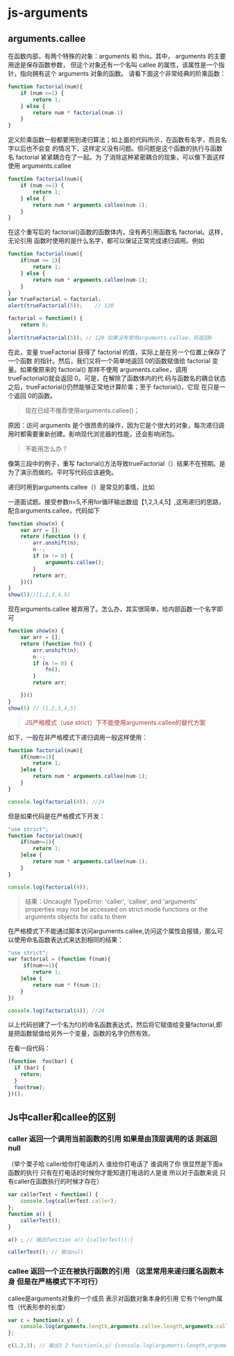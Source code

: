 # js-arguments

## arguments.callee

在函数内部，有两个特殊的对象：arguments 和 this。其中， arguments 的主要用途是保存函数参数， 但这个对象还有一个名叫 callee 的属性，该属性是一个指针，指向拥有这个 arguments 对象的函数。 请看下面这个非常经典的阶乘函数：

```javascript
function factorial(num){    
    if (num <=1) {         
        return 1;     
    } else {         
        return num * factorial(num-1)     
    } 
}  
```

定义阶乘函数一般都要用到递归算法；如上面的代码所示，在函数有名字，而且名字以后也不会变 的情况下，这样定义没有问题。但问题是这个函数的执行与函数名 factorial 紧紧耦合在了一起。为 了消除这种紧密耦合的现象，可以像下面这样使用 arguments.callee

```javascript
function factorial(num){    
    if (num <=1) {         
        return 1;     
    } else {         
        return num * arguments.callee(num-1);
    } 
}  
```

在这个重写后的 factorial()函数的函数体内，没有再引用函数名 factorial。这样，无论引用 函数时使用的是什么名字，都可以保证正常完成递归调用。例如

```javascript
function factorial(num){
    if(num <= 1){
        return 1;
    } else {
        return num * arguments.callee(num-1);
    }
}
var trueFactorial = factorial;
alert(trueFactorial(5));    // 120    

factorial = function() {
    return 0;
}                
alert(trueFactorial(5)); // 120 如果没有使用arguments.callee，将返回0
```

在此，变量 trueFactorial 获得了 factorial 的值，实际上是在另一个位置上保存了一个函数 的指针。然后，我们又将一个简单地返回 0的函数赋值给 factorial 变量。如果像原来的 factorial() 那样不使用 arguments.callee，调用 trueFactorial()就会返回 0。可是，在解除了函数体内的代 码与函数名的耦合状态之后，trueFactorial()仍然能够正常地计算阶乘；至于 factorial()，它现 在只是一个返回 0的函数。

>现在已经不推荐使用arguments.callee()；

原因：访问 arguments 是个很昂贵的操作，因为它是个很大的对象，每次递归调用时都需要重新创建。影响现代浏览器的性能，还会影响闭包。

>不能用怎么办？

像第三段中的例子，重写 factorial()方法导致trueFactorial（）结果不在预期。是为了演示而做的。平时写代码应该避免。

递归时用到arguments.callee（）是常见的事情，比如

一道面试题。接受参数n=5,不用for循环输出数组【1,2,3,4,5】,这用递归的思路，配合arguments.callee，代码如下

```javascript
function show(n) {
    var arr = [];
    return (function () {
        arr.unshift(n);
        n--;
        if (n != 0) {
            arguments.callee();
        }
        return arr;
    })()
}
show(5)//[1,2,3,4,5]
```

现在arguments.callee 被弃用了。怎么办，其实很简单，给内部函数一个名字即可

```javascript
function show(n) {
    var arr = [];
    return (function fn() {
        arr.unshift(n);
        n--;
        if (n != 0) {
            fn();
        }
        return arr;

    })()
}
show(5) // [1,2,3,4,5]
```

><font color='#B13943'>JS严格模式（use strict）下不能使用arguments.callee的替代方案</font>

如下，一般在非严格模式下递归调用一般这样使用：
```javascript
function factorial(num){
    if(num<=1){
        return 1;
    }else {
        return num * arguments.callee(num-1);
    }
}

console.log(factorial(4)); //24
```

但是如果代码是在严格模式下开发：

```javascript
"use strict";
function factorial(num){
    if(num<=1){
        return 1;
    }else {
        return num * arguments.callee(num-1);
    }
}

console.log(factorial(4));
```

>结果：Uncaught TypeError: 'caller', 'callee', and 'arguments' properties may not be accessed on strict mode functions or the arguments objects for calls to them

在严格模式下不能通过脚本访问arguments.callee,访问这个属性会报错，那么可以使用命名函数表达式来达到相同的结果：

```javascript
"use strict";
var factorial = (function f(num){
     if(num<=1){
        return 1;
    }else {
        return num * f(num-1);
    }
})

console.log(factorial(4)); //24
```

以上代码创建了一个名为f()的命名函数表达式，然后将它赋值给变量factorial,即是把函数赋值给另外一个变量，函数的名字仍然有效。

在看一段代码：

```javascript
(function  foo(bar) {
  if (bar) {
    return;
  }
  foo(true);
})();
```

## Js中caller和callee的区别

### caller 返回一个调用当前函数的引用 如果是由顶层调用的话 则返回null

（举个栗子哈 caller给你打电话的人  谁给你打电话了 谁调用了你 很显然是下面a函数的执行 只有在打电话的时候你才能知道打电话的人是谁 所以对于函数来说 只有caller在函数执行的时候才存在）

```javascript
var callerTest = function() {
    console.log(callerTest.caller);
};
function a() {
    callerTest();
}

a() ; // 输出function a() {callerTest();}

callerTest(); // 输出null
```
 

### callee 返回一个正在被执行函数的引用  （这里常用来递归匿名函数本身 但是在严格模式下不可行）

callee是arguments对象的一个成员 表示对函数对象本身的引用 它有个length属性（代表形参的长度）

```javascript
var c = function(x,y) {
    console.log(arguments.length,arguments.callee.length,arguments.callee)
};

c(1,2,3); // 输出3 2 function(x,y) {console.log(arguments.length,arguments.callee.length,arguments.callee)}
```
   